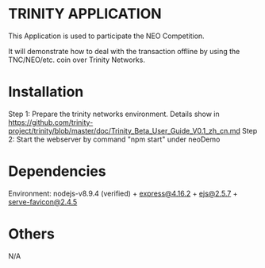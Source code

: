 TRINITY APPLICATION
===================
This Application is used to participate the NEO Competition.

It will demonstrate how to deal with the transaction offline by using the TNC/NEO/etc. coin over Trinity Networks.

Installation
===================
Step 1: Prepare the trinity networks environment. Details show in https://github.com/trinity-project/trinity/blob/master/doc/Trinity_Beta_User_Guide_V0.1_zh_cn.md
Step 2: Start the webserver by command "npm start" under neoDemo

Dependencies
===================
Environment: nodejs-v8.9.4 (verified) + express@4.16.2 + ejs@2.5.7 + serve-favicon@2.4.5

Others
===================
N/A